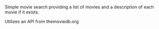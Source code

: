 Simple movie search providing a list of movies and a description of each movie if it exists.

Utilizes an API from themoviedb.org
